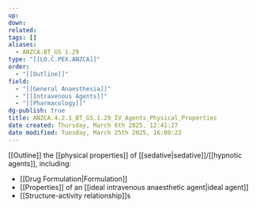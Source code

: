 ```yaml
---
up: 
down: 
related: 
tags: []
aliases:
  - ANZCA.BT_GS 1.29
type: "[[LO.C.PEX.ANZCA]]"
order:
  - "[[Outline]]"
field:
  - "[[General Anaesthesia]]"
  - "[[Intravenous Agents]]"
  - "[[Pharmacology]]"
dg-publish: true
title: ANZCA.4.2.1_BT_GS.1.29_IV_Agents_Physical_Properties
date created: Thursday, March 6th 2025, 12:41:27
date modified: Tuesday, March 25th 2025, 16:09:22
---
```


[[Outline]] the [[physical properties]] of [[sedative|sedative]]/[[hypnotic agents]], including:

* [[Drug Formulation|Formulation]]
* [[Properties]] of an [[ideal intravenous anaesthetic agent|ideal agent]]
* [[Structure-activity relationship]]s
